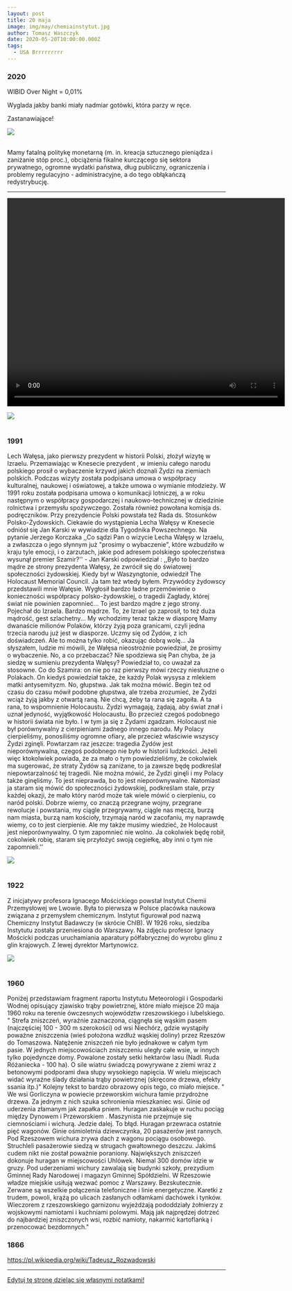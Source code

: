 ```yaml
---
layout: post
title: 20 maja
image: img/may/chemiainstytut.jpg
author: Tomasz Waszczyk
date: 2020-05-20T10:00:00.000Z
tags:
  - USA Brrrrrrrrr
---
```


### 2020

WIBID Over Night = 0,01%

Wyglada jakby banki miały nadmiar gotówki, która parzy w ręce.

Zastanawiające!

<img src="./img/may/wibid.png"><br><br>

Mamy fatalną politykę monetarną (m. in. kreacja sztucznego pieniądza i zaniżanie stóp proc.), obciążenia fikalne kurczącego się sektora prywatnego, ogromne wydatki państwa, dług publiczny, ograniczenia i problemy regulacyjno - administracyjne, a do tego obłąkańczą redystrybucję.

---

<video width="640" height="480" controls loop>
  <source src="./movies/may/brrr.mp4" type="video/mp4">
Your browser does not support the video tag.
</video>

<img src="./img/may/usasupply.jpeg"><br><br>

### 1991

Lech Wałęsa, jako pierwszy prezydent w historii Polski, złożył wizytę w Izraelu.
Przemawiając w Knesecie prezydent , w imieniu całego narodu polskiego prosił o wybaczenie krzywd jakich doznali Żydzi na ziemiach polskich. Podczas wizyty została podpisana umowa o współpracy kulturalnej, naukowej i oświatowej, a także umowa o wymianie młodzieży. W 1991 roku została podpisana umowa o komunikacji lotniczej, a w roku następnym o współpracy gospodarczej i naukowo-technicznej w dziedzinie rolnictwa i przemysłu spożywczego. Została również powołana komisja ds. podręczników. Przy prezydencie Polski powstała też Rada ds. Stosunków Polsko-Żydowskich.
Ciekawie do wystąpienia Lecha Wałęsy w Knesecie odniósł się Jan Karski w wywiadzie dla Tygodnika Powszechnego. Na pytanie Jerzego Korczaka ,,Co sądzi Pan o wizycie Lecha Wałęsy w Izraelu, a zwłaszcza o jego słynnym już "prosimy o wybaczenie", które wzbudziło w kraju tyle emocji, i o zarzutach, jakie pod adresem polskiego społeczeństwa wysunął premier Szamir?'' - Jan Karski odpowiedział : ,,Było to bardzo mądre ze strony prezydenta Wałęsy, że zwrócił się do światowej społeczności żydowskiej. Kiedy był w Waszyngtonie, odwiedził The Holocaust Memorial Council. Ja tam też wtedy byłem. Przywódcy żydowscy przedstawili mnie Wałęsie. Wygłosił bardzo ładne przemówienie o konieczności współpracy polsko-żydowskiej, o tragedii Zagłady, której świat nie powinien zapomnieć... To jest bardzo mądre z jego strony. Pojechał do Izraela. Bardzo mądrze. To, że Izrael go zaprosił, to też duża mądrość, gest szlachetny... My wchodzimy teraz także w diasporę Mamy dwanaście milionów Polaków, którzy żyją poza granicami, czyli jedna trzecia narodu już jest w diasporze. Uczmy się od Żydów, z ich doświadczeń. Ale to można tylko robić, okazując dobrą wolę... Ja słyszałem, ludzie mi mówili, że Wałęsa nieostrożnie powiedział, że prosimy o wybaczenie. No, a co przebaczać? Nie spodziewa się Pan chyba, że ja siedzę w sumieniu prezydenta Wałęsy? Powiedział to, co uważał za stosowne. Co do Szamira: on nie po raz pierwszy mówi rzeczy niesłuszne o Polakach. On kiedyś powiedział także, że każdy Polak wysysa z mlekiem matki antysemityzm. No, głupstwa. Jak tak można mówić. Begin też od czasu do czasu mówił podobne głupstwa, ale trzeba zrozumieć, że Żydzi wciąż żyją jakby z otwartą raną. Nie chcą, żeby ta rana się zagoiła. A ta rana, to wspomnienie Holocaustu. Żydzi wymagają, żądają, aby świat znał i uznał jedyność, wyjątkowość Holocaustu. Bo przecież czegoś podobnego w historii świata nie było. I w tym ja się z Żydami zgadzam. Holocaust nie był porównywalny z cierpieniami żadnego innego narodu. My Polacy cierpieliśmy, ponosiliśmy ogromne ofiary, ale przecież właściwie wszyscy Żydzi zginęli.
Powtarzam raz jeszcze: tragedia Żydów jest nieporównywalna, czegoś podobnego nie było w historii ludzkości. Jeżeli więc ktokolwiek powiada, że za mało o tym powiedzieliśmy, że cokolwiek ma sugerować, że straty Żydów są zaniżane, to ja zawsze będę podkreślał niepowtarzalność tej tragedii. Nie można mówić, że Żydzi ginęli i my Polacy także ginęliśmy. To jest nieprawda, bo to jest nieporównywalne. Natomiast ja staram się mówić do społeczności żydowskiej, podkreślam stale, przy każdej okazji, że mało który naród może tak wiele mówić o cierpieniu, co naród polski. Dobrze wiemy, co znaczą przegrane wojny, przegrane rewolucje i powstania, my ciągle przegrywamy, ciągle nas męczą, burzą nam miasta, burzą nam kościoły, trzymają naród w zacofaniu, my naprawdę wiemy, co to jest cierpienie. Ale my także musimy wiedzieć, że Holocaust jest nieporównywalny. O tym zapomnieć nie wolno. Ja cokolwiek będę robił, cokolwiek robię, staram się przyłożyć swoją cegiełkę, aby inni o tym nie zapomnieli.''

<img src="./img/may/walesa.jpg"><br><br>

### 1922

Z inicjatywy profesora Ignacego Mościckiego powstał Instytut Chemii Przemysłowej we Lwowie. Była to pierwsza w Polsce placówka naukowa związana z przemysłem chemicznym. Instytut figurował pod nazwą Chemiczny Instytut Badawczy (w skrócie ChIB). W 1926 roku, siedziba Instytutu została przeniesiona do Warszawy.
Na zdjęciu profesor Ignacy Mościcki podczas uruchamiania aparatury półfabrycznej do wyrobu glinu z glin krajowych.
Z lewej dyrektor Martynowicz.

<img src="./img/may/chemiainstytut.jpg"><br><br>

### 1960

Poniżej przedstawiam fragment raportu Instytutu Meteorologii i Gospodarki Wodnej opisujący zjawisko trąby powietrznej, które miało miejsce 20 maja 1960 roku na terenie ówczesnych województw rzeszowskiego i lubelskiego.
" Strefa zniszczeń, wyraźnie zaznaczona, ciągnęła się wąskim pasem (najczęściej 100 - 300 m szerokości) od wsi Niechórz, gdzie wystąpiły poważne zniszczenia (wieś położona wzdłuż wąskiej doliny) przez Rzeszów do Tomaszowa. Natężenie zniszczeń nie było jednakowe w całym tym pasie. W jednych miejscowościach zniszczeniu uległy całe wsie, w innych tylko pojedyncze domy. Powalone zostały setki hektarów lasu (Nadl. Ruda Różaniecka - 100 ha). O sile wiatru świadczą powyrywane z ziemi wraz z betonowymi podporami dwa słupy wysokiego napięcia. W wielu miejscach widać wyraźne ślady działania trąby powietrznej (skręcone drzewa, efekty ssania itp.)"
Kolejny tekst to bardzo obrazowy opis tego, co miało miejsce.
" We wsi Gorliczyna w powiecie przeworskim wichura łamie przydrożne drzewa. Za jednym z nich szuka schronienia mieszkaniec wsi. Ginie od uderzenia złamanym jak zapałka pniem.
Huragan zaskakuje w ruchu pociąg między
Dynowem i Przeworskiem . Maszynista nie przejmuje się ciemnościami i wichurą. Jedzie dalej. To błąd. Huragan przewraca ostatnie pięć wagonów. Ginie ośmioletnia dziewczynka, 20 pasażerów jest rannych.
Pod Rzeszowem wichura zrywa dach z wagonu pociągu osobowego. Struchleli pasażerowie siedzą w strugach gwałtownego deszczu. Jakimś cudem nikt nie został poważnie poraniony.
Największych zniszczeń dokonuje huragan w miejscowości Uhlówek. Niemal 300 domów idzie w gruzy. Pod uderzeniami wichury zawalają się budynki szkoły, prezydium Gminnej Rady Narodowej i magazyn Gminnej Spółdzielni.
W Rzeszowie władze miejskie usiłują wezwać pomoc z Warszawy. Bezskutecznie. Zerwane są wszelkie połączenia telefoniczne i linie energetyczne. Karetki z trudem, powoli, krążą po ulicach zasłanych odłamkami dachówek i tynków.
Wieczorem z rzeszowskiego garnizonu wyjeżdżają pododdziały żołnierzy z wojskowymi namiotami i kuchniami polowymi. Mają jak najprędzej dotrzeć do najbardziej zniszczonych wsi, rozbić namioty, nakarmić kartoflanką i przenocować bezdomnych."

### 1866

https://pl.wikipedia.org/wiki/Tadeusz_Rozwadowski

---

<a href="https://github.com/TomaszWaszczyk/historia.waszczyk.com/edit/master/src/content/may-20.md" target="_blank">Edytuj tę stronę dzieląc się własnymi notatkami!</a>
